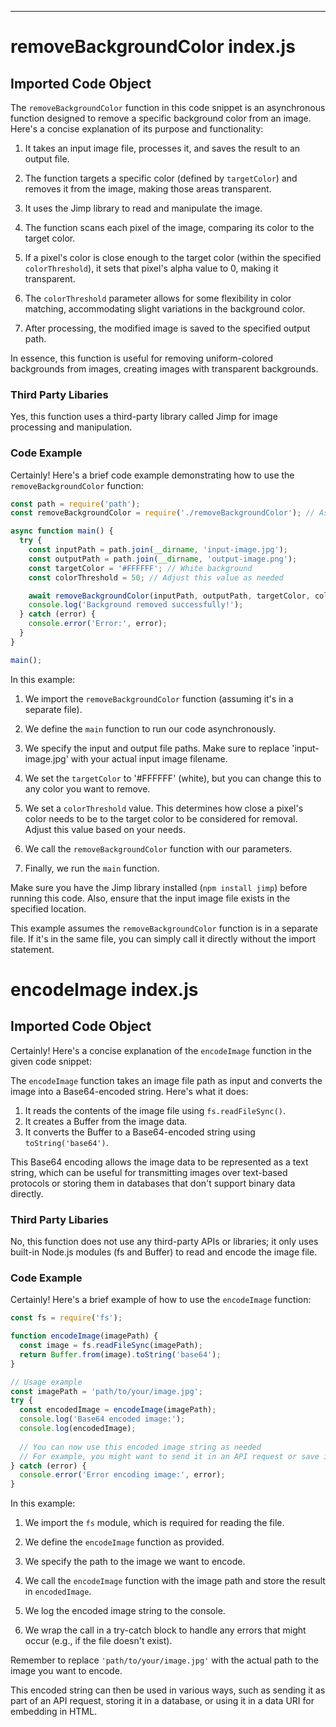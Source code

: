 

  

  

  

  

  

  

  

  

  

  

  
---
# removeBackgroundColor index.js
## Imported Code Object
The `removeBackgroundColor` function in this code snippet is an asynchronous function designed to remove a specific background color from an image. Here's a concise explanation of its purpose and functionality:

1. It takes an input image file, processes it, and saves the result to an output file.

2. The function targets a specific color (defined by `targetColor`) and removes it from the image, making those areas transparent.

3. It uses the Jimp library to read and manipulate the image.

4. The function scans each pixel of the image, comparing its color to the target color.

5. If a pixel's color is close enough to the target color (within the specified `colorThreshold`), it sets that pixel's alpha value to 0, making it transparent.

6. The `colorThreshold` parameter allows for some flexibility in color matching, accommodating slight variations in the background color.

7. After processing, the modified image is saved to the specified output path.

In essence, this function is useful for removing uniform-colored backgrounds from images, creating images with transparent backgrounds.

### Third Party Libaries

Yes, this function uses a third-party library called Jimp for image processing and manipulation.

### Code Example

Certainly! Here's a brief code example demonstrating how to use the `removeBackgroundColor` function:

```javascript
const path = require('path');
const removeBackgroundColor = require('./removeBackgroundColor'); // Assuming the function is in a separate file

async function main() {
  try {
    const inputPath = path.join(__dirname, 'input-image.jpg');
    const outputPath = path.join(__dirname, 'output-image.png');
    const targetColor = '#FFFFFF'; // White background
    const colorThreshold = 50; // Adjust this value as needed

    await removeBackgroundColor(inputPath, outputPath, targetColor, colorThreshold);
    console.log('Background removed successfully!');
  } catch (error) {
    console.error('Error:', error);
  }
}

main();
```

In this example:

1. We import the `removeBackgroundColor` function (assuming it's in a separate file).

2. We define the `main` function to run our code asynchronously.

3. We specify the input and output file paths. Make sure to replace 'input-image.jpg' with your actual input image filename.

4. We set the `targetColor` to '#FFFFFF' (white), but you can change this to any color you want to remove.

5. We set a `colorThreshold` value. This determines how close a pixel's color needs to be to the target color to be considered for removal. Adjust this value based on your needs.

6. We call the `removeBackgroundColor` function with our parameters.

7. Finally, we run the `main` function.

Make sure you have the Jimp library installed (`npm install jimp`) before running this code. Also, ensure that the input image file exists in the specified location.

This example assumes the `removeBackgroundColor` function is in a separate file. If it's in the same file, you can simply call it directly without the import statement.

# encodeImage index.js
## Imported Code Object
Certainly! Here's a concise explanation of the `encodeImage` function in the given code snippet:

The `encodeImage` function takes an image file path as input and converts the image into a Base64-encoded string. Here's what it does:

1. It reads the contents of the image file using `fs.readFileSync()`.
2. It creates a Buffer from the image data.
3. It converts the Buffer to a Base64-encoded string using `toString('base64')`.

This Base64 encoding allows the image data to be represented as a text string, which can be useful for transmitting images over text-based protocols or storing them in databases that don't support binary data directly.

### Third Party Libaries

No, this function does not use any third-party APIs or libraries; it only uses built-in Node.js modules (fs and Buffer) to read and encode the image file.

### Code Example

Certainly! Here's a brief example of how to use the `encodeImage` function:

```javascript
const fs = require('fs');

function encodeImage(imagePath) {
  const image = fs.readFileSync(imagePath);
  return Buffer.from(image).toString('base64');
}

// Usage example
const imagePath = 'path/to/your/image.jpg';
try {
  const encodedImage = encodeImage(imagePath);
  console.log('Base64 encoded image:');
  console.log(encodedImage);
  
  // You can now use this encoded image string as needed
  // For example, you might want to send it in an API request or save it to a database
} catch (error) {
  console.error('Error encoding image:', error);
}
```

In this example:

1. We import the `fs` module, which is required for reading the file.

2. We define the `encodeImage` function as provided.

3. We specify the path to the image we want to encode.

4. We call the `encodeImage` function with the image path and store the result in `encodedImage`.

5. We log the encoded image string to the console.

6. We wrap the call in a try-catch block to handle any errors that might occur (e.g., if the file doesn't exist).

Remember to replace `'path/to/your/image.jpg'` with the actual path to the image you want to encode.

This encoded string can then be used in various ways, such as sending it as part of an API request, storing it in a database, or using it in a data URI for embedding in HTML.


  